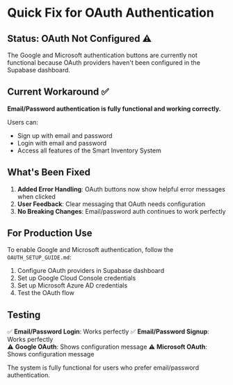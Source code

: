 # Quick Fix for OAuth Authentication

## Status: OAuth Not Configured ⚠️

The Google and Microsoft authentication buttons are currently not functional because OAuth providers haven't been configured in the Supabase dashboard.

## Current Workaround ✅

**Email/Password authentication is fully functional and working correctly.**

Users can:

- Sign up with email and password
- Login with email and password
- Access all features of the Smart Inventory System

## What's Been Fixed

1. **Added Error Handling**: OAuth buttons now show helpful error messages when clicked
2. **User Feedback**: Clear messaging that OAuth needs configuration
3. **No Breaking Changes**: Email/password auth continues to work perfectly

## For Production Use

To enable Google and Microsoft authentication, follow the `OAUTH_SETUP_GUIDE.md`:

1. Configure OAuth providers in Supabase dashboard
2. Set up Google Cloud Console credentials
3. Set up Microsoft Azure AD credentials
4. Test the OAuth flow

## Testing

✅ **Email/Password Login**: Works perfectly
✅ **Email/Password Signup**: Works perfectly  
⚠️ **Google OAuth**: Shows configuration message
⚠️ **Microsoft OAuth**: Shows configuration message

The system is fully functional for users who prefer email/password authentication.
